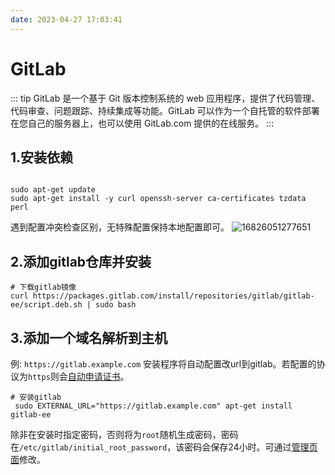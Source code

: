 ```yaml
---
date: 2023-04-27 17:03:41
---
```


# GitLab

::: tip
GitLab 是一个基于 Git 版本控制系统的 web 应用程序，提供了代码管理、代码审查、问题跟踪、持续集成等功能。GitLab 可以作为一个自托管的软件部署在您自己的服务器上，也可以使用 GitLab.com 提供的在线服务。
:::

## 1.安装依赖
```shell

sudo apt-get update
sudo apt-get install -y curl openssh-server ca-certificates tzdata perl

```

遇到配置冲突检查区别，无特殊配置保持本地配置即可。
![16826051277651](https://oss.xing.tools/2023/04/27/16826051277651.jpg)

## 2.添加gitlab仓库并安装
```shell
# 下载gitlab镜像
curl https://packages.gitlab.com/install/repositories/gitlab/gitlab-ee/script.deb.sh | sudo bash
```
## 3.添加一个域名解析到主机 
例: `https://gitlab.example.com` 安装程序将自动配置改url到gitlab。若配置的协议为`https`则会[自动申请证书](https://docs.gitlab.com/omnibus/settings/ssl/index.html#lets-encrypthttpsletsencryptorg-integration)。
```shell
# 安装gitlab
 sudo EXTERNAL_URL="https://gitlab.example.com" apt-get install gitlab-ee
```
除非在安装时指定密码，否则将为`root`随机生成密码，密码在`/etc/gitlab/initial_root_password`，该密码会保存24小时。可通过[管理页面](https://gitlab.example.com/-/profile/password/edit)修改。
